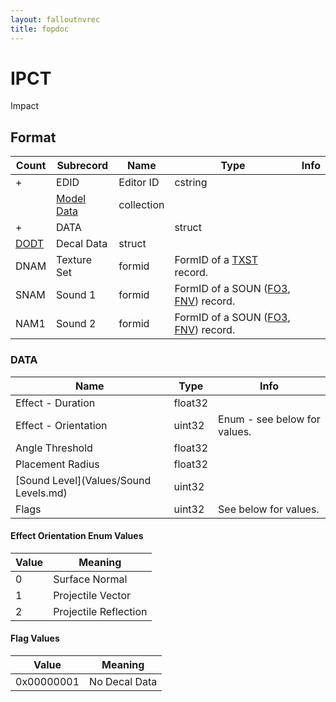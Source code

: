 ```yaml
---
layout: falloutnvrec
title: fopdoc
---
```

IPCT
====

Impact

## Format

Count | Subrecord | Name | Type | Info
------|-------|------|------|-----
+ | EDID | Editor ID | cstring |
 | | [Model Data](Subrecords/Model.md) | collection |
+ | DATA | | struct |
 | [DODT](Subrecords/DODT.md) | Decal Data | struct |
 | DNAM | Texture Set | formid | FormID of a [TXST](TXST.md) record.
 | SNAM | Sound 1 | formid | FormID of a SOUN ([FO3](../../Fallout3/Records/SOUN.md), [FNV](../../FalloutNV/Records/SOUN.md)) record.
 | NAM1 | Sound 2 | formid | FormID of a SOUN ([FO3](../../Fallout3/Records/SOUN.md), [FNV](../../FalloutNV/Records/SOUN.md)) record.

### DATA

Name | Type | Info
-----|------|-----
Effect - Duration | float32 |
Effect - Orientation | uint32 | Enum - see below for values.
Angle Threshold | float32 |
Placement Radius | float32 |
[Sound Level](Values/Sound Levels.md) | uint32 |
Flags | uint32 | See below for values.

#### Effect Orientation Enum Values

Value | Meaning
------|--------
0 | Surface Normal
1 | Projectile Vector
2 | Projectile Reflection

#### Flag Values

Value | Meaning
------|--------
0x00000001 | No Decal Data
